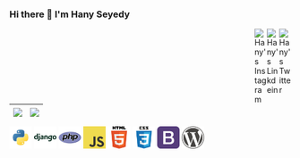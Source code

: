 ### Hi there 👋 I'm Hany Seyedy

<a href="https://twitter.com/hanyseyedy" target="_blank" rel="nofollow">
  <img align="right" alt="Hany's Twitter" width="22px" src="https://cdn.jsdelivr.net/npm/simple-icons@v3/icons/twitter.svg" />
</a>
<a href="https://www.linkedin.com/in/hanyseyedy/" target="_blank" rel="nofollow">
  <img align="right" alt="Hany's Linkdein" width="22px" src="https://cdn.jsdelivr.net/npm/simple-icons@v3/icons/linkedin.svg" />
</a>
<a href="https://www.instagram.com/hanyseyedy/" target="_blank" rel="nofollow">
  <img align="right" alt="Hany's Instagram" width="22px" src="https://cdn.jsdelivr.net/npm/simple-icons@v3/icons/instagram.svg" />
</a>

<br/>
<br/>

| <img align="center" src ="https://github-readme-stats.vercel.app/api?username=hanyseyedy&show_icons=true&count_private=true&include_all_commits=true&hide_border=true&hide=contribs&theme="> | <img align="center" src ="https://github-readme-stats.vercel.app/api/top-langs/?username=hanyseyedy&layout=compact&hide_border=true&langs_count=10&hide=css&theme="> |
| ------------- | ------------- |
 
<p>
<img height="40" alt="python" src="https://raw.githubusercontent.com/github/explore/80688e429a7d4ef2fca1e82350fe8e3517d3494d/topics/python/python.png">
<img height="40" alt="django" src="https://raw.githubusercontent.com/github/explore/80688e429a7d4ef2fca1e82350fe8e3517d3494d/topics/django/django.png">
<img height="40" alt="php" src="https://raw.githubusercontent.com/github/explore/80688e429a7d4ef2fca1e82350fe8e3517d3494d/topics/php/php.png">
<img height="40" alt="javascript" src="https://raw.githubusercontent.com/github/explore/80688e429a7d4ef2fca1e82350fe8e3517d3494d/topics/javascript/javascript.png">
<img height="40" alt="html" src="https://raw.githubusercontent.com/github/explore/80688e429a7d4ef2fca1e82350fe8e3517d3494d/topics/html/html.png">
<img height="40" alt="css" src="https://raw.githubusercontent.com/github/explore/80688e429a7d4ef2fca1e82350fe8e3517d3494d/topics/css/css.png">
<img height="40" alt="bootstrap" src="https://raw.githubusercontent.com/github/explore/80688e429a7d4ef2fca1e82350fe8e3517d3494d/topics/bootstrap/bootstrap.png">
<img height="40" alt="wordpress" src="https://raw.githubusercontent.com/github/explore/80688e429a7d4ef2fca1e82350fe8e3517d3494d/topics/wordpress/wordpress.png">
</p>
